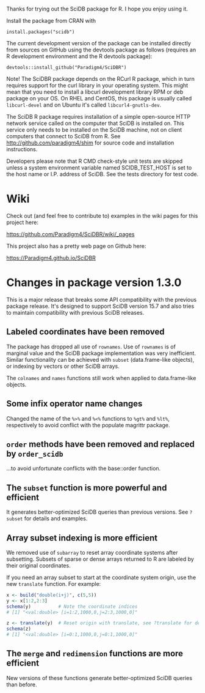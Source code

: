 Thanks for trying out the SciDB package for R. I hope you enjoy using it.

Install the package from CRAN with
```
install.packages("scidb")
```

The current development version of the package can be installed directly from
sources on  GitHub using the devtools package as follows (requires an R
development environment  and the R devtools package):
```
devtools::install_github("Paradigm4/SciDBR")
```

Note! The SciDBR package depends on the RCurl R package, which in turn requires
support for the curl library in your operating system. This might mean that
you need to install a libcurl development library RPM or deb package on your
OS. On RHEL and CentOS, this package is usually called `libcurl-devel` and on
Ubuntu it's called `libcurl4-gnutls-dev`.

The SciDB R package requires installation of a simple open-source HTTP network
service called on the computer that SciDB is installed on. This service only
needs to be installed on the SciDB machine, not on client computers that
connect to SciDB from R.  See http://github.com/paradigm4/shim  for source code
and installation instructions.

Developers please note that R CMD check-style unit tests are skipped unless a
system environment variable named SCIDB_TEST_HOST is set to the host name or
I.P. address of SciDB. See the tests directory for test code.

Wiki
===
Check out (and feel free to contribute to) examples in the wiki pages for
this project here:

https://github.com/Paradigm4/SciDBR/wiki/_pages

This project also has a pretty web page on Github here:

https://Paradigm4.github.io/SciDBR


Changes in package version 1.3.0
===

This is a major release that breaks some API compatibility with the previous
package release. It's designed to support SciDB version 15.7 and also tries
to maintain compatibility with previous SciDB releases.

## Labeled coordinates have been removed

The package has dropped all use of `rownames`. Use of `rownames` is of marginal
value and the SciDB package implementation was very inefficient. Similar
functionality can be achieved with `subset` (data.frame-like objects), or
indexing by vectors or other SciDB arrays.

The `colnames` and `names` functions still work when applied to data.frame-like
objects.

## Some infix operator name changes

Changed the name of the `%>%` and `%<%` functions to `%gt%` and `%lt%`,
respectively to avoid conflict with the populate magrittr package.

## `order` methods have been removed and replaced by `order_scidb`

...to avoid unfortunate conflicts with the base::order function.

## The `subset` function is more powerful and efficient

It generates better-optimized SciDB queries than previous versions. See `?subset`
for details and examples.

## Array subset indexing is more efficient

We removed use of `subarray` to reset array coordinate systems after
subsetting.  Subsets of sparse or dense arrays returned to R are labeled by
their original coordinates.

If you need an array subset to start at the coordinate system origin, use
the new `translate` function. For example:

```r
x <- build("double(i+j)", c(5,5))
y <- x[1:2,2:3]
schema(y)          # Note the coordinate indices
# [1] "<val:double> [i=1:2,1000,0,j=2:3,1000,0]"

z <- translate(y)  # Reset origin with translate, see ?translate for details
schema(z)
# [1] "<val:double> [i=0:1,1000,0,j=0:1,1000,0]"
```

## The `merge` and `redimension` functions are more efficient

New versions of these functions generate better-optimized SciDB queries than
before.
